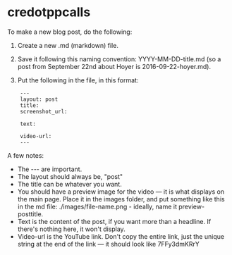 # credotppcalls

To make a new blog post, do the following:

1. Create a new .md (markdown) file.

2. Save it following this naming convention: YYYY-MM-DD-title.md (so a post from September 22nd about Hoyer is 2016-09-22-hoyer.md).

3. Put the following in the file, in this format:

```
    ---
    layout: post
    title:  
    screenshot_url: 

    text: 

    video-url: 
    ---
```

A few notes:
- The --- are important.
- The layout should always be, "post"
- The title can be whatever you want.
- You should have a preview image for the video — it is what displays on the main page. Place it in the images folder, and put something like this in the md file: ./images/file-name.png - ideally, name it preview-posttitle.
- Text is the content of the post, if you want more than a headline. If there's nothing here, it won't display.
- Video-url is the YouTube link. Don't copy the entire link, just the unique string at the end of the link — it should look like 7FFy3dmKRrY